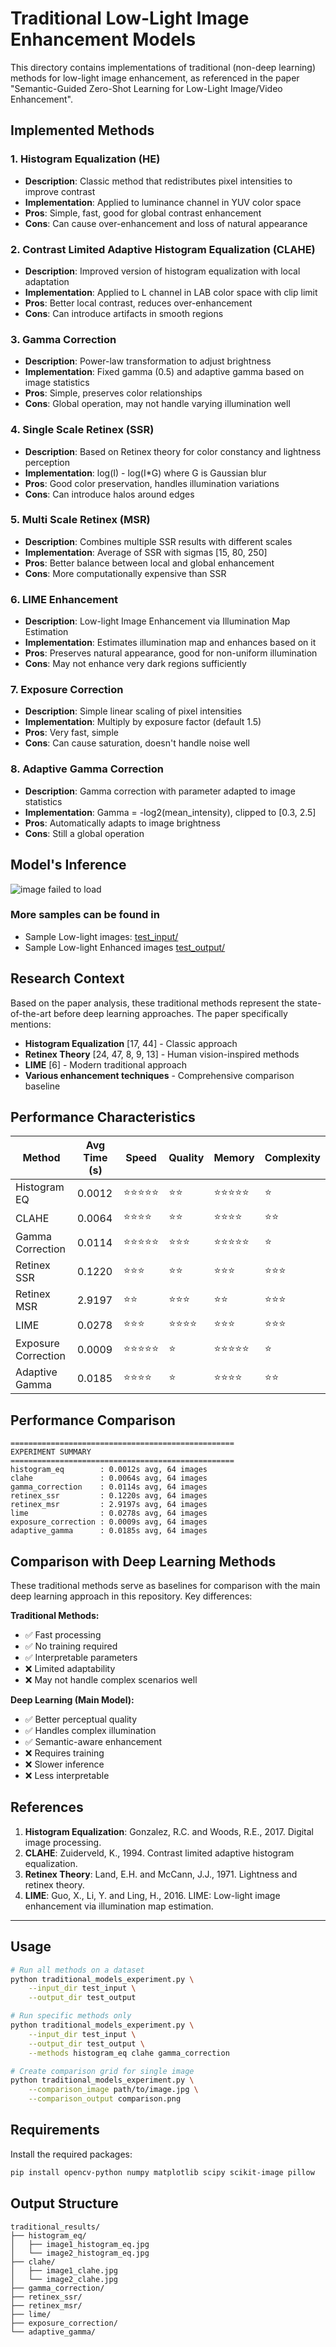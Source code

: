 # Traditional Low-Light Image Enhancement Models

This directory contains implementations of traditional (non-deep learning) methods for low-light image enhancement, as referenced in the paper "Semantic-Guided Zero-Shot Learning for Low-Light Image/Video Enhancement".

## Implemented Methods

### 1. Histogram Equalization (HE)
- **Description**: Classic method that redistributes pixel intensities to improve contrast
- **Implementation**: Applied to luminance channel in YUV color space
- **Pros**: Simple, fast, good for global contrast enhancement
- **Cons**: Can cause over-enhancement and loss of natural appearance

### 2. Contrast Limited Adaptive Histogram Equalization (CLAHE)
- **Description**: Improved version of histogram equalization with local adaptation
- **Implementation**: Applied to L channel in LAB color space with clip limit
- **Pros**: Better local contrast, reduces over-enhancement
- **Cons**: Can introduce artifacts in smooth regions

### 3. Gamma Correction
- **Description**: Power-law transformation to adjust brightness
- **Implementation**: Fixed gamma (0.5) and adaptive gamma based on image statistics
- **Pros**: Simple, preserves color relationships
- **Cons**: Global operation, may not handle varying illumination well

### 4. Single Scale Retinex (SSR)
- **Description**: Based on Retinex theory for color constancy and lightness perception
- **Implementation**: log(I) - log(I*G) where G is Gaussian blur
- **Pros**: Good color preservation, handles illumination variations
- **Cons**: Can introduce halos around edges

### 5. Multi Scale Retinex (MSR)
- **Description**: Combines multiple SSR results with different scales
- **Implementation**: Average of SSR with sigmas [15, 80, 250]
- **Pros**: Better balance between local and global enhancement
- **Cons**: More computationally expensive than SSR

### 6. LIME Enhancement
- **Description**: Low-light Image Enhancement via Illumination Map Estimation
- **Implementation**: Estimates illumination map and enhances based on it
- **Pros**: Preserves natural appearance, good for non-uniform illumination
- **Cons**: May not enhance very dark regions sufficiently

### 7. Exposure Correction
- **Description**: Simple linear scaling of pixel intensities
- **Implementation**: Multiply by exposure factor (default 1.5)
- **Pros**: Very fast, simple
- **Cons**: Can cause saturation, doesn't handle noise well

### 8. Adaptive Gamma Correction
- **Description**: Gamma correction with parameter adapted to image statistics
- **Implementation**: Gamma = -log2(mean_intensity), clipped to [0.3, 2.5]
- **Pros**: Automatically adapts to image brightness
- **Cons**: Still a global operation

## Model's Inference
![image failed to load](traditional_comparison.png)

### More samples can be found in
* Sample Low-light images: [test_input/](test_input/)
* Sample Low-light Enhanced images [test_output/](test_output/)


## Research Context

Based on the paper analysis, these traditional methods represent the state-of-the-art before deep learning approaches. The paper specifically mentions:

- **Histogram Equalization** [17, 44] - Classic approach
- **Retinex Theory** [24, 47, 8, 9, 13] - Human vision-inspired methods
- **LIME** [6] - Modern traditional approach
- **Various enhancement techniques** - Comprehensive comparison baseline

## Performance Characteristics
| Method              | Avg Time (s) | Speed  | Quality | Memory | Complexity |
|---------------------|--------------|--------|---------|--------|------------|
| Histogram EQ        | 0.0012       | ⭐⭐⭐⭐⭐ | ⭐⭐      | ⭐⭐⭐⭐⭐  | ⭐          |
| CLAHE               | 0.0064       | ⭐⭐⭐⭐  | ⭐⭐      | ⭐⭐⭐⭐   | ⭐⭐         |
| Gamma Correction    | 0.0114       | ⭐⭐⭐⭐⭐ | ⭐⭐⭐     | ⭐⭐⭐⭐⭐  | ⭐          |
| Retinex SSR         | 0.1220       | ⭐⭐⭐   | ⭐⭐      | ⭐⭐⭐    | ⭐⭐⭐        |
| Retinex MSR         | 2.9197       | ⭐⭐    | ⭐⭐⭐     | ⭐⭐     | ⭐⭐⭐        |
| LIME                | 0.0278       | ⭐⭐⭐   | ⭐⭐⭐⭐    | ⭐⭐⭐    | ⭐⭐⭐        |
| Exposure Correction | 0.0009       | ⭐⭐⭐⭐⭐ | ⭐       | ⭐⭐⭐⭐⭐  | ⭐          |
| Adaptive Gamma      | 0.0185       | ⭐⭐⭐⭐  | ⭐       | ⭐⭐⭐⭐   | ⭐⭐         |


## Performance Comparison
```
==================================================
EXPERIMENT SUMMARY
==================================================
histogram_eq        : 0.0012s avg, 64 images
clahe               : 0.0064s avg, 64 images
gamma_correction    : 0.0114s avg, 64 images
retinex_ssr         : 0.1220s avg, 64 images
retinex_msr         : 2.9197s avg, 64 images
lime                : 0.0278s avg, 64 images
exposure_correction : 0.0009s avg, 64 images
adaptive_gamma      : 0.0185s avg, 64 images
```

## Comparison with Deep Learning Methods

These traditional methods serve as baselines for comparison with the main deep learning approach in this repository. Key differences:

**Traditional Methods:**
- ✅ Fast processing
- ✅ No training required
- ✅ Interpretable parameters
- ❌ Limited adaptability
- ❌ May not handle complex scenarios well

**Deep Learning (Main Model):**
- ✅ Better perceptual quality
- ✅ Handles complex illumination
- ✅ Semantic-aware enhancement
- ❌ Requires training
- ❌ Slower inference
- ❌ Less interpretable

## References

1. **Histogram Equalization**: Gonzalez, R.C. and Woods, R.E., 2017. Digital image processing.
2. **CLAHE**: Zuiderveld, K., 1994. Contrast limited adaptive histogram equalization.
3. **Retinex Theory**: Land, E.H. and McCann, J.J., 1971. Lightness and retinex theory.
4. **LIME**: Guo, X., Li, Y. and Ling, H., 2016. LIME: Low-light image enhancement via illumination map estimation.

---

## Usage

```bash
# Run all methods on a dataset
python traditional_models_experiment.py \
    --input_dir test_input \
    --output_dir test_output

# Run specific methods only
python traditional_models_experiment.py \
    --input_dir test_input \
    --output_dir test_output \
    --methods histogram_eq clahe gamma_correction

# Create comparison grid for single image
python traditional_models_experiment.py \
    --comparison_image path/to/image.jpg \
    --comparison_output comparison.png
```


## Requirements

Install the required packages:

```bash
pip install opencv-python numpy matplotlib scipy scikit-image pillow
```

## Output Structure

```
traditional_results/
├── histogram_eq/
│   ├── image1_histogram_eq.jpg
│   └── image2_histogram_eq.jpg
├── clahe/
│   ├── image1_clahe.jpg
│   └── image2_clahe.jpg
├── gamma_correction/
├── retinex_ssr/
├── retinex_msr/
├── lime/
├── exposure_correction/
└── adaptive_gamma/
```
